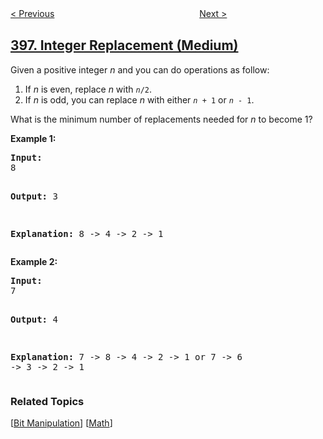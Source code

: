 <!--|This file generated by command(leetcode description); DO NOT EDIT.    |-->
<!--+----------------------------------------------------------------------+-->
<!--|@author    openset <openset.wang@gmail.com>                           |-->
<!--|@link      https://github.com/openset                                 |-->
<!--|@home      https://github.com/openset/leetcode                        |-->
<!--+----------------------------------------------------------------------+-->

[< Previous](../rotate-function "Rotate Function")
　　　　　　　　　　　　　　　　
[Next >](../random-pick-index "Random Pick Index")

## [397. Integer Replacement (Medium)](https://leetcode.com/problems/integer-replacement "整数替换")

<p>
Given a positive integer <i>n</i> and you can do operations as follow:
</p>

<p>
<ol>
<li>If <i>n</i> is even, replace <i>n</i> with <code><i>n</i>/2</code>.</li>
<li>If <i>n</i> is odd, you can replace <i>n</i> with either <code><i>n</i> + 1</code> or <code><i>n</i> - 1</code>.</li>
</ol>
</p>

<p>
What is the minimum number of replacements needed for <i>n</i> to become 1?
</p>

</p>

<p><b>Example 1:</b>
<pre>
<b>Input:</b>
8

<b>Output:</b>
3

<b>Explanation:</b>
8 -> 4 -> 2 -> 1
</pre>
</p>

<p><b>Example 2:</b>
<pre>
<b>Input:</b>
7

<b>Output:</b>
4

<b>Explanation:</b>
7 -> 8 -> 4 -> 2 -> 1
or
7 -> 6 -> 3 -> 2 -> 1
</pre>
</p>

### Related Topics
  [[Bit Manipulation](../../tag/bit-manipulation/README.md)]
  [[Math](../../tag/math/README.md)]
